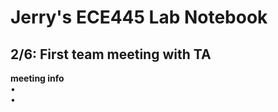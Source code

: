 # Jerry's ECE445 Lab Notebook

## 2/6: First team meeting with TA

  **meeting info <br>**
  •  <br>
  •  <br>
